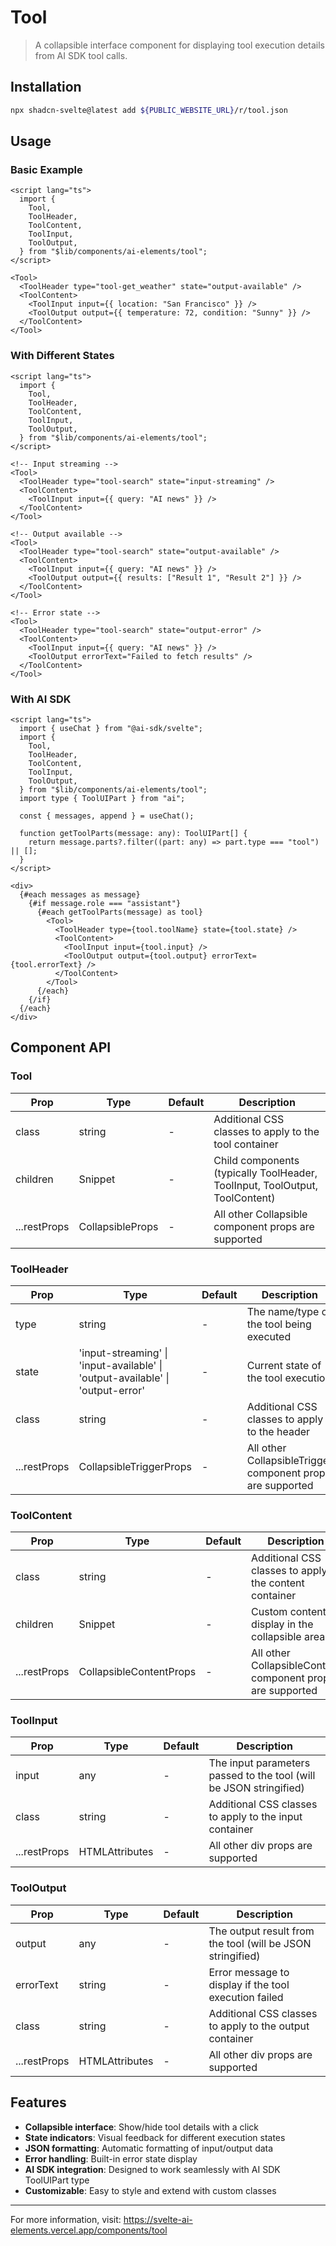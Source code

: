 # Tool

> A collapsible interface component for displaying tool execution details from AI SDK tool calls.

## Installation

```bash
npx shadcn-svelte@latest add ${PUBLIC_WEBSITE_URL}/r/tool.json
```

## Usage

### Basic Example

```svelte
<script lang="ts">
  import {
    Tool,
    ToolHeader,
    ToolContent,
    ToolInput,
    ToolOutput,
  } from "$lib/components/ai-elements/tool";
</script>

<Tool>
  <ToolHeader type="tool-get_weather" state="output-available" />
  <ToolContent>
    <ToolInput input={{ location: "San Francisco" }} />
    <ToolOutput output={{ temperature: 72, condition: "Sunny" }} />
  </ToolContent>
</Tool>
```

### With Different States

```svelte
<script lang="ts">
  import {
    Tool,
    ToolHeader,
    ToolContent,
    ToolInput,
    ToolOutput,
  } from "$lib/components/ai-elements/tool";
</script>

<!-- Input streaming -->
<Tool>
  <ToolHeader type="tool-search" state="input-streaming" />
  <ToolContent>
    <ToolInput input={{ query: "AI news" }} />
  </ToolContent>
</Tool>

<!-- Output available -->
<Tool>
  <ToolHeader type="tool-search" state="output-available" />
  <ToolContent>
    <ToolInput input={{ query: "AI news" }} />
    <ToolOutput output={{ results: ["Result 1", "Result 2"] }} />
  </ToolContent>
</Tool>

<!-- Error state -->
<Tool>
  <ToolHeader type="tool-search" state="output-error" />
  <ToolContent>
    <ToolInput input={{ query: "AI news" }} />
    <ToolOutput errorText="Failed to fetch results" />
  </ToolContent>
</Tool>
```

### With AI SDK

```svelte
<script lang="ts">
  import { useChat } from "@ai-sdk/svelte";
  import {
    Tool,
    ToolHeader,
    ToolContent,
    ToolInput,
    ToolOutput,
  } from "$lib/components/ai-elements/tool";
  import type { ToolUIPart } from "ai";

  const { messages, append } = useChat();

  function getToolParts(message: any): ToolUIPart[] {
    return message.parts?.filter((part: any) => part.type === "tool") || [];
  }
</script>

<div>
  {#each messages as message}
    {#if message.role === "assistant"}
      {#each getToolParts(message) as tool}
        <Tool>
          <ToolHeader type={tool.toolName} state={tool.state} />
          <ToolContent>
            <ToolInput input={tool.input} />
            <ToolOutput output={tool.output} errorText={tool.errorText} />
          </ToolContent>
        </Tool>
      {/each}
    {/if}
  {/each}
</div>
```

## Component API

### Tool

| Prop         | Type             | Default | Description                                                                 |
| ------------ | ---------------- | ------- | --------------------------------------------------------------------------- |
| class        | string           | -       | Additional CSS classes to apply to the tool container                       |
| children     | Snippet          | -       | Child components (typically ToolHeader, ToolInput, ToolOutput, ToolContent) |
| ...restProps | CollapsibleProps | -       | All other Collapsible component props are supported                         |

### ToolHeader

| Prop         | Type                                                                           | Default | Description                                                |
| ------------ | ------------------------------------------------------------------------------ | ------- | ---------------------------------------------------------- |
| type         | string                                                                         | -       | The name/type of the tool being executed                   |
| state        | 'input-streaming' \| 'input-available' \| 'output-available' \| 'output-error' | -       | Current state of the tool execution                        |
| class        | string                                                                         | -       | Additional CSS classes to apply to the header              |
| ...restProps | CollapsibleTriggerProps                                                        | -       | All other CollapsibleTrigger component props are supported |

### ToolContent

| Prop         | Type                    | Default | Description                                                |
| ------------ | ----------------------- | ------- | ---------------------------------------------------------- |
| class        | string                  | -       | Additional CSS classes to apply to the content container   |
| children     | Snippet                 | -       | Custom content to display in the collapsible area          |
| ...restProps | CollapsibleContentProps | -       | All other CollapsibleContent component props are supported |

### ToolInput

| Prop         | Type                           | Default | Description                                                        |
| ------------ | ------------------------------ | ------- | ------------------------------------------------------------------ |
| input        | any                            | -       | The input parameters passed to the tool (will be JSON stringified) |
| class        | string                         | -       | Additional CSS classes to apply to the input container             |
| ...restProps | HTMLAttributes<HTMLDivElement> | -       | All other div props are supported                                  |

### ToolOutput

| Prop         | Type                           | Default | Description                                                |
| ------------ | ------------------------------ | ------- | ---------------------------------------------------------- |
| output       | any                            | -       | The output result from the tool (will be JSON stringified) |
| errorText    | string                         | -       | Error message to display if the tool execution failed      |
| class        | string                         | -       | Additional CSS classes to apply to the output container    |
| ...restProps | HTMLAttributes<HTMLDivElement> | -       | All other div props are supported                          |

## Features

- **Collapsible interface**: Show/hide tool details with a click
- **State indicators**: Visual feedback for different execution states
- **JSON formatting**: Automatic formatting of input/output data
- **Error handling**: Built-in error state display
- **AI SDK integration**: Designed to work seamlessly with AI SDK ToolUIPart type
- **Customizable**: Easy to style and extend with custom classes

---

For more information, visit: https://svelte-ai-elements.vercel.app/components/tool
